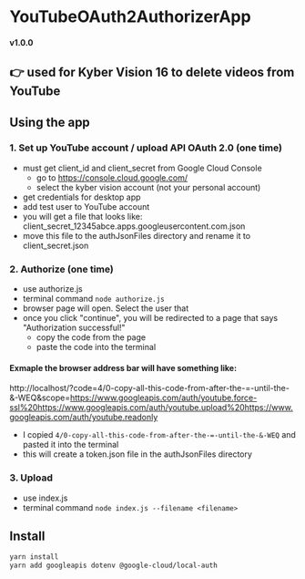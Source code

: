 # YouTubeOAuth2AuthorizerApp

#### v1.0.0

## 👉 used for Kyber Vision 16 to delete videos from YouTube

## Using the app

### 1. Set up YouTube account / upload API OAuth 2.0 (one time)

- must get client_id and client_secret from Google Cloud Console
  - go to https://console.cloud.google.com/
  - select the kyber vision account (not your personal account)
- get credentials for desktop app
- add test user to YouTube account
- you will get a file that looks like: client_secret_12345abce.apps.googleusercontent.com.json
- move this file to the authJsonFiles directory and rename it to client_secret.json

### 2. Authorize (one time)

- use authorize.js
- terminal command `node authorize.js`
- browser page will open. Select the user that
- once you click "continue", you will be redirected to a page that says "Authorization successful!"
  - copy the code from the page
  - paste the code into the terminal

#### Exmaple the browser address bar will have something like:

http://localhost/?code=4/0-copy-all-this-code-from-after-the-=-until-the-&-WEQ&scope=https://www.googleapis.com/auth/youtube.force-ssl%20https://www.googleapis.com/auth/youtube.upload%20https://www.googleapis.com/auth/youtube.readonly

- I copied `4/0-copy-all-this-code-from-after-the-=-until-the-&-WEQ` and pasted it into the terminal
- this will create a token.json file in the authJsonFiles directory

### 3. Upload

- use index.js
- terminal command `node index.js --filename <filename>`

## Install

```bash
yarn install
yarn add googleapis dotenv @google-cloud/local-auth
```
